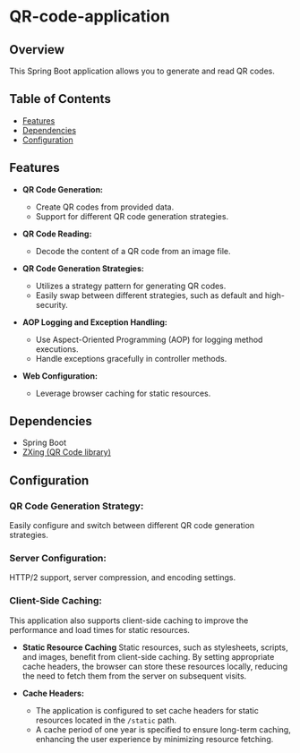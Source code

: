 # QR-code-application

## Overview
This Spring Boot application allows you to generate and read QR codes.

## Table of Contents
- [Features](#features)
- [Dependencies](#dependencies)
- [Configuration](#configuration)

## Features

- **QR Code Generation:**
  - Create QR codes from provided data.
  - Support for different QR code generation strategies.

- **QR Code Reading:**
  - Decode the content of a QR code from an image file.

- **QR Code Generation Strategies:**
  - Utilizes a strategy pattern for generating QR codes.
  - Easily swap between different strategies, such as default and high-security.

- **AOP Logging and Exception Handling:**
  - Use Aspect-Oriented Programming (AOP) for logging method executions.
  - Handle exceptions gracefully in controller methods.

- **Web Configuration:**
  - Leverage browser caching for static resources.

## Dependencies
- Spring Boot
- [ZXing (QR Code library)](https://github.com/zxing/zxing)

## Configuration

### QR Code Generation Strategy:
Easily configure and switch between different QR code generation strategies.

### Server Configuration:
HTTP/2 support, server compression, and encoding settings.

### Client-Side Caching:
This application also supports client-side caching to improve the performance and load times for static resources.

- **Static Resource Caching**
Static resources, such as stylesheets, scripts, and images, benefit from client-side caching. By setting appropriate cache headers, the browser can store these resources locally, reducing the need to fetch them from the server on subsequent visits.

- **Cache Headers:**
  - The application is configured to set cache headers for static resources located in the `/static` path.
  - A cache period of one year is specified to ensure long-term caching, enhancing the user experience by minimizing resource fetching.
